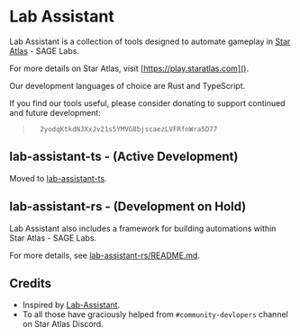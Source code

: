 # Lab Assistant

Lab Assistant is a collection of tools designed to automate gameplay in [Star Atlas](https://staratlas.com/) - SAGE Labs.

For more details on Star Atlas, visit [https://play.staratlas.com]().

Our development languages of choice are Rust and TypeScript.

If you find our tools useful, please consider donating to support continued and future development:

>       2yodqKtkdNJXxJv21s5YMVG8bjscaezLVFRfnWra5D77

## lab-assistant-ts - (Active Development)

Moved to [lab-assistant-ts](https://github.com/ttdonovan/lab-assistant-ts).

## lab-assistant-rs - (Development on Hold)

Lab Assistant also includes a framework for building automations within Star Atlas - SAGE Labs.

For more details, see [lab-assistant-rs/README.md](lab-assistant-rs/README.md).

## Credits

* Inspired by [Lab-Assistant](https://github.com/ImGroovin/Lab-Assistant).
* To all those have graciously helped from `#community-devlopers` channel on Star Atlas Discord.